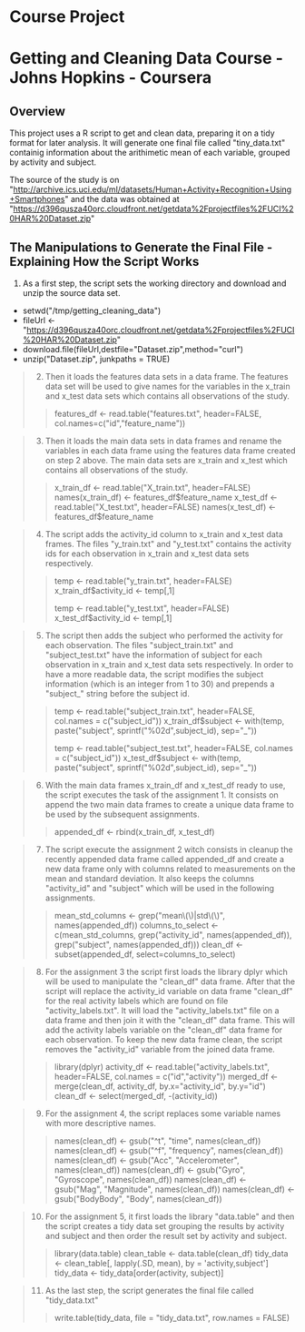 # Course Project
# Getting and Cleaning Data Course - Johns Hopkins - Coursera

## Overview
This project uses a R script to get and clean data, preparing it on a tidy format for later analysis. It will generate one final file called "tiny_data.txt" containig information about the arithimetic mean of each variable, grouped by activity and subject.

The source of the study is on "http://archive.ics.uci.edu/ml/datasets/Human+Activity+Recognition+Using+Smartphones" and the data was obtained at "https://d396qusza40orc.cloudfront.net/getdata%2Fprojectfiles%2FUCI%20HAR%20Dataset.zip"


## The Manipulations to Generate the Final File - Explaining How the Script Works

1. As a first step, the script sets the working directory and download and unzip the source data set.
 * setwd("/tmp/getting_cleaning_data")
 * fileUrl <- "https://d396qusza40orc.cloudfront.net/getdata%2Fprojectfiles%2FUCI%20HAR%20Dataset.zip"
 * download.file(fileUrl,destfile="Dataset.zip",method="curl")
 * unzip("Dataset.zip", junkpaths = TRUE)


> 2. Then it loads the features data sets in a data frame. The features data set will be used to give names for the variables in the x_train and x_test data sets which contains all observations of the study. 
>> features_df <- read.table("features.txt", header=FALSE, col.names=c("id","feature_name"))


> 3. Then it loads the main data sets in data frames and rename the variables in each data frame using the features data frame created on step 2 above. The main data sets are x_train and x_test which contains all observations of the study. 
>> x_train_df <- read.table("X_train.txt", header=FALSE)
>> names(x_train_df) <- features_df$feature_name
>> x_test_df <- read.table("X_test.txt", header=FALSE)
>> names(x_test_df) <- features_df$feature_name


> 4. The script adds the activity_id column to x_train and x_test data frames. The files "y_train.txt" and "y_test.txt" contains the activity ids for each observation in x_train and x_test data sets respectively.
>> temp <- read.table("y_train.txt", header=FALSE)
>> x_train_df$activity_id <- temp[,1]
>> 
>> temp <- read.table("y_test.txt", header=FALSE)
>> x_test_df$activity_id <- temp[,1]


> 5. The script then adds the subject who performed the activity for each observation. The files "subject_train.txt" and "subject_test.txt" have the information of subject for each observation in x_train and x_test data sets respectively. In order to have a more readable data, the script modifies the subject information (which is an integer from 1 to 30) and prepends a "subject_" string before the subject id.
>> temp <- read.table("subject_train.txt", header=FALSE, col.names = c("subject_id"))
>> x_train_df$subject <- with(temp, paste("subject", sprintf("%02d",subject_id), sep="_"))
>> 
>> temp <- read.table("subject_test.txt", header=FALSE, col.names = c("subject_id"))
>> x_test_df$subject <- with(temp, paste("subject", sprintf("%02d",subject_id), sep="_"))


> 6. With the main data frames x_train_df and x_test_df ready to use, the script executes the task of the assignment 1. It consists on append the two main data frames to create a unique data frame to be used by the subsequent assignments.
>> appended_df <- rbind(x_train_df, x_test_df)


> 7. The script execute the assignment 2 witch consists in cleanup the recently appended data frame called appended_df and create a new data frame only with columns related to measurements on the mean and standard deviation. It also keeps the columns "activity_id" and "subject" which will be used in the following assignments.
>> mean_std_columns <- grep("mean\\(\\)|std\\(\\)", names(appended_df))
>> columns_to_select <- c(mean_std_columns, grep("activity_id", names(appended_df)), grep("subject", names(appended_df)))
>> clean_df <- subset(appended_df, select=columns_to_select)


> 8. For the assignment 3 the script first loads the library dplyr which will be used to manipulate the "clean_df" data frame. After that the script will replace the activity_id variable on data frame "clean_df" for the real activity labels which are found on file "activity_labels.txt". It will load the "activity_labels.txt" file on a data frame and then join it with the "clean_df" data frame. This will add the activity labels variable on the "clean_df" data frame for each observation. To keep the new data frame clean, the script removes the "activity_id" variable from the joined data frame.
>> library(dplyr)
>> activity_df <- read.table("activity_labels.txt", header=FALSE, col.names = c("id","activity"))
>> merged_df <- merge(clean_df, activity_df, by.x="activity_id", by.y="id")
>> clean_df <- select(merged_df, -(activity_id))


> 9. For the assignment 4, the script replaces some variable names with more descriptive names.
>> names(clean_df) <- gsub("^t", "time", names(clean_df))
>> names(clean_df) <- gsub("^f", "frequency", names(clean_df))
>> names(clean_df) <- gsub("Acc", "Accelerometer", names(clean_df))
>> names(clean_df) <- gsub("Gyro", "Gyroscope", names(clean_df))
>> names(clean_df) <- gsub("Mag", "Magnitude", names(clean_df))
>> names(clean_df) <- gsub("BodyBody", "Body", names(clean_df))


> 10. For the assignment 5, it first loads the library "data.table" and then the script creates a tidy data set grouping the results by activity and subject and then order the result set by activity and subject.
>> library(data.table)
>> clean_table <- data.table(clean_df)
>> tidy_data <- clean_table[, lapply(.SD, mean), by = 'activity,subject']
>> tidy_data <- tidy_data[order(activity, subject)]


> 11. As the last step, the script generates the final file called "tidy_data.txt"
>> write.table(tidy_data, file = "tidy_data.txt", row.names = FALSE)